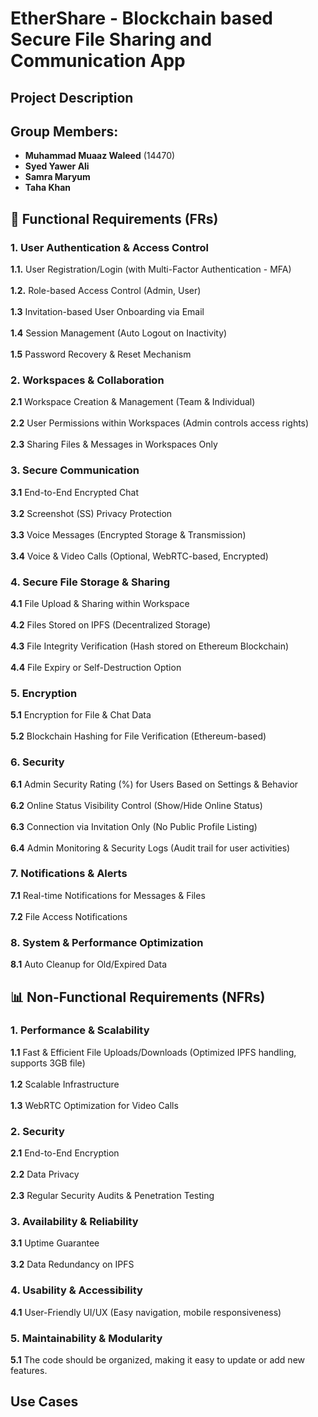 # EtherShare - Blockchain based Secure File Sharing and Communication App  

## Project Description  

## Group Members:  

- **Muhammad Muaaz Waleed** (14470) <br>  
- **Syed Yawer Ali** <br>  
- **Samra Maryum** <br>  
- **Taha Khan** <br>  

## 📜 Functional Requirements (FRs)  

### 1. User Authentication & Access Control  

**1.1.** User Registration/Login (with Multi-Factor Authentication - MFA) <br>  
**1.2.** Role-based Access Control (Admin, User) <br>  
**1.3** Invitation-based User Onboarding via Email <br>  
**1.4** Session Management (Auto Logout on Inactivity) <br>  
**1.5** Password Recovery & Reset Mechanism <br>

### 2. Workspaces & Collaboration  

**2.1** Workspace Creation & Management (Team & Individual) <br>  
**2.2** User Permissions within Workspaces (Admin controls access rights) <br>  
**2.3** Sharing Files & Messages in Workspaces Only <br>  

### 3. Secure Communication  

**3.1** End-to-End Encrypted Chat <br>  
**3.2** Screenshot (SS) Privacy Protection <br>  
**3.3** Voice Messages (Encrypted Storage & Transmission) <br>  
**3.4** Voice & Video Calls (Optional, WebRTC-based, Encrypted) <br>  

### 4. Secure File Storage & Sharing  

**4.1** File Upload & Sharing within Workspace <br>  
**4.2** Files Stored on IPFS (Decentralized Storage) <br>  
**4.3** File Integrity Verification (Hash stored on Ethereum Blockchain) <br>  
**4.4** File Expiry or Self-Destruction Option <br>  

### 5. Encryption  

**5.1** Encryption for File & Chat Data <br>  
**5.2** Blockchain Hashing for File Verification (Ethereum-based) <br>  

### 6. Security  

**6.1** Admin Security Rating (%) for Users Based on Settings & Behavior <br>  
**6.2** Online Status Visibility Control (Show/Hide Online Status) <br>  
**6.3** Connection via Invitation Only (No Public Profile Listing) <br>  
**6.4** Admin Monitoring & Security Logs (Audit trail for user activities) <br>  

### 7. Notifications & Alerts  

**7.1** Real-time Notifications for Messages & Files <br>  
**7.2** File Access Notifications <br>  

### 8. System & Performance Optimization  

**8.1** Auto Cleanup for Old/Expired Data <br>  

## 📊 Non-Functional Requirements (NFRs)  

### 1. Performance & Scalability  

**1.1** Fast & Efficient File Uploads/Downloads (Optimized IPFS handling, supports 3GB file) <br>  
**1.2** Scalable Infrastructure <br>  
**1.3** WebRTC Optimization for Video Calls <br>  

### 2. Security  

**2.1** End-to-End Encryption <br>  
**2.2** Data Privacy <br>  
**2.3** Regular Security Audits & Penetration Testing <br>  

### 3. Availability & Reliability  

**3.1** Uptime Guarantee <br>  
**3.2** Data Redundancy on IPFS <br>  

### 4. Usability & Accessibility  

**4.1** User-Friendly UI/UX (Easy navigation, mobile responsiveness) <br>  

### 5. Maintainability & Modularity  

**5.1** The code should be organized, making it easy to update or add new features. <br>  

## Use Cases
